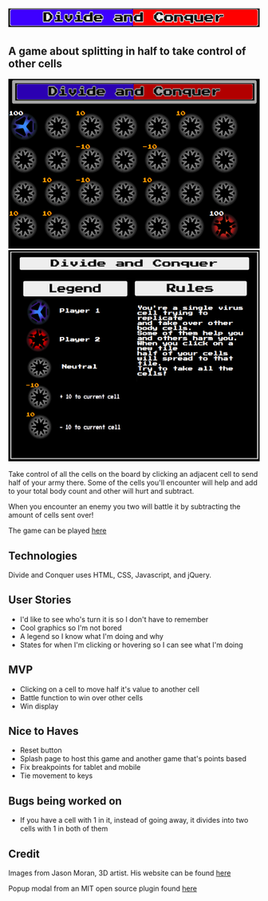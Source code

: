 # ![](title.png)

## A game about splitting in half to take control of other cells

![](game.png)
![](overlay.png)

Take control of all the cells on the board by clicking an adjacent cell to send half of your army there. Some of the cells you'll encounter will help and add to your total body count and other will hurt and subtract.

When you encounter an enemy you two will battle it by subtracting the amount of cells sent over!

The game can be played [here](https://karinchung.github.io/risk/)

## Technologies
Divide and Conquer uses HTML, CSS, Javascript, and jQuery.

## User Stories
* I'd like to see who's turn it is so I don't have to remember
* Cool graphics so I'm not bored
* A legend so I know what I'm doing and why
* States for when I'm clicking or hovering so I can see what I'm doing

## MVP
* Clicking on a cell to move half it's value to another cell
* Battle function to win over other cells
* Win display

## Nice to Haves
* Reset button
* Splash page to host this game and another game that's points based
* Fix breakpoints for tablet and mobile
* Tie movement to keys

## Bugs being worked on
* If you have a cell with 1 in it, instead of going away, it divides into two cells with 1 in both of them

## Credit
Images from Jason Moran, 3D artist. His website can be found [here](http://jasonmoran3d.com/)

Popup modal from an MIT open source plugin found [here](http://dev.vast.com/jquery-popup-overlay/)
